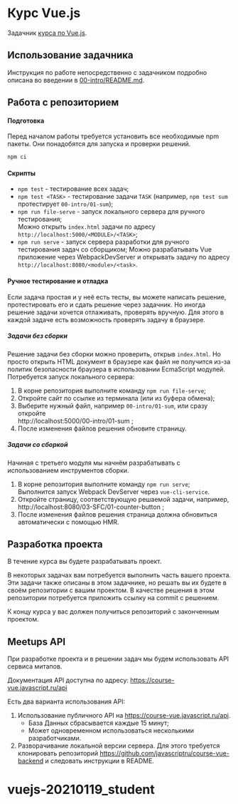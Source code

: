 # Курс Vue.js

Задачник [курса по Vue.js](https://learn.javascript.ru/courses/vue).

## Использование задачника

Инструкция по работе непосредственно с задачником подробно описана во введении в [00-intro/README.md](00-intro/README.md).

## Работа с репозиторием

#### Подготовка

Перед началом работы требуется установить все необходимые npm пакеты. Они понадобятся для запуска и проверки решений.

```bash
npm ci
```

#### Скрипты

- `npm test` - тестирование всех задач;
- `npm test <TASK>` - тестирование задачи `TASK` (например, `npm test sum` протестирует `00-intro/01-sum`);
- `npm run file-serve` - запуск локального сервера для ручного тестирования;  
    Можно открыть `index.html` задачи по адресу `http://localhost:5000/<MODULE>/<TASK>`; 
- `npm run serve` - запуск сервера разработки для ручного тестирования задач со сборщиком;
    Можно разрабатывать Vue приложение через WebpackDevServer и открывать задачу по адресу `http://localhost:8080/<module>/<task>`.

#### Ручное тестирование и отладка

Если задача простая и у неё есть тесты, вы можете написать решение, протестировать его и сдать решение через задачник. 
Но иногда решение задачи хочется отлаживать, проверять вручную. Для этого в каждой задаче есть возможность проверять задачу в браузере.  

##### Задачи без сборки

Решение задачи без сборки можно проверить, открыв `index.html`. Но просто открыть HTML документ в браузере как файл не получится из-за политик безопасности браузера в использовании EcmaScript модулей. Потребуется запуск локального сервера:
1. В корне репозитория выполните команду `npm run file-serve`;
2. Откройте сайт по ссылке из терминала (или из буфера обмена);
3. Выберите нужный файл, например `00-intro/01-sum`, или сразу откройте  
    http://localhost:5000/00-intro/01-sum ;
4. После изменения файлов решения обновите страницу.

##### Задачи со сборкой

Начиная с третьего модуля мы начнём разрабатывать с использованием инструментов сборки. 
1. В корне репозитория выполните команду `npm run serve`;  
    Выполнится запуск Webpack DevServer через `vue-cli-service`.
2. Откройте страницу, соответствующую решаемой задачи, например,  
    http://localhost:8080/03-SFC/01-counter-button ;
3. После изменения файлов решения страница должна обновиться автоматически с помощью HMR.

## Разработка проекта

В течение курса вы будете разрабатывать проект.

В некоторых задачах вам потребуется выполнить часть вашего проекта. Эти задачи также описаны в этом задачнике, но решать вы их будете в своём репозитории с вашим проектом. В качестве решения в этом репозитории потребуется приложить ссылку на commit с решением.

К концу курса у вас должен получиться репозиторий с законченным проектом.

## Meetups API

При разработке проекта и в решении задач мы будем использовать API сервиса митапов.

Документация API доступна по адресу: https://course-vue.javascript.ru/api

Есть два варианта использования API:
1. Использование публичного API на https://course-vue.javascript.ru/api.
    - База Данных сбрасывается каждые 15 минут;
    - Может одновременном использоваться несколькими разработчиками.
2. Разворачивание локальной версии сервера. Для этого требуется клонировать репозиторий
    https://github.com/javascriptru/course-vue-backend и следовать инструкции в README.
# vuejs-20210119_student
